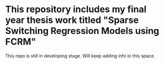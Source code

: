 # This repository includes my final year thesis work titled "Sparse Switching Regression Models using FCRM"

This repo is still in developing stage. Will keep adding info in this space.
